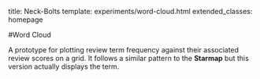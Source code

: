 title: Neck-Bolts
template: experiments/word-cloud.html
extended_classes: homepage

#Word Cloud

A prototype for plotting review term frequency against their associated review scores on a grid. It follows a similar pattern
to the **Starmap** but this version actually displays the term.
